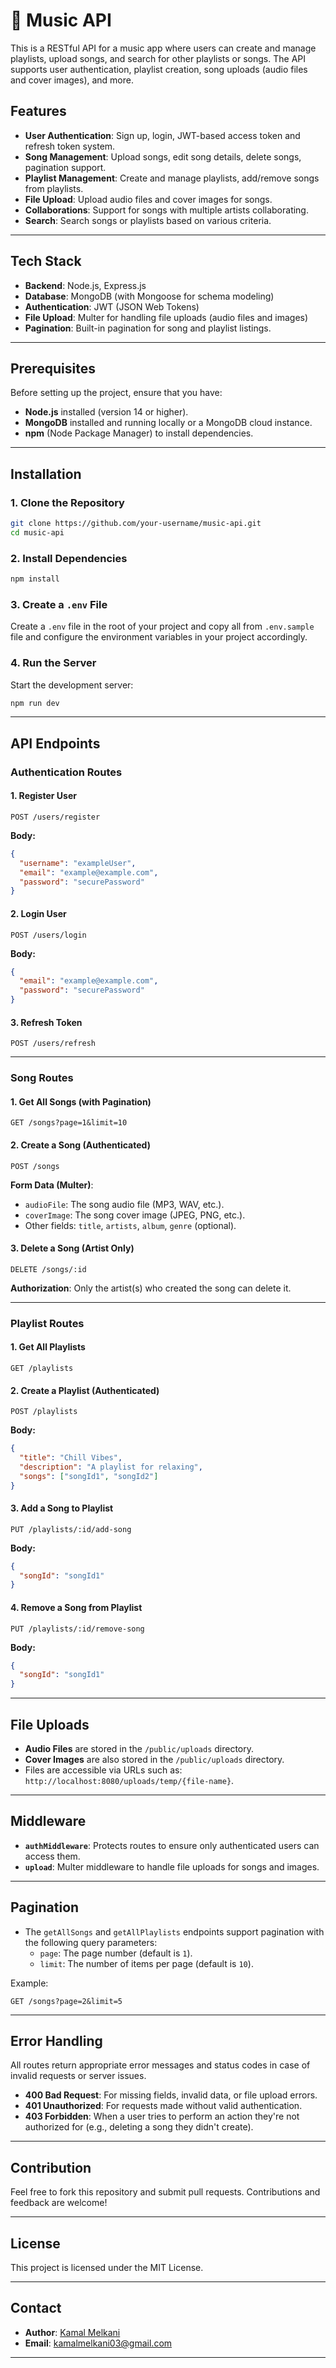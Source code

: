# 🎵 Music API

This is a RESTful API for a music app where users can create and manage playlists, upload songs, and search for other playlists or songs. The API supports user authentication, playlist creation, song uploads (audio files and cover images), and more.

## Features

- **User Authentication**: Sign up, login, JWT-based access token and refresh token system.
- **Song Management**: Upload songs, edit song details, delete songs, pagination support.
- **Playlist Management**: Create and manage playlists, add/remove songs from playlists.
- **File Upload**: Upload audio files and cover images for songs.
- **Collaborations**: Support for songs with multiple artists collaborating.
- **Search**: Search songs or playlists based on various criteria.

---

## Tech Stack

- **Backend**: Node.js, Express.js
- **Database**: MongoDB (with Mongoose for schema modeling)
- **Authentication**: JWT (JSON Web Tokens)
- **File Upload**: Multer for handling file uploads (audio files and images)
- **Pagination**: Built-in pagination for song and playlist listings.

---

## Prerequisites

Before setting up the project, ensure that you have:

- **Node.js** installed (version 14 or higher).
- **MongoDB** installed and running locally or a MongoDB cloud instance.
- **npm** (Node Package Manager) to install dependencies.

---

## Installation

### 1. Clone the Repository

```bash
git clone https://github.com/your-username/music-api.git
cd music-api
```

### 2. Install Dependencies

```bash
npm install
```

### 3. Create a `.env` File

Create a `.env` file in the root of your project and copy all from `.env.sample` file and configure the environment variables in your project accordingly.

### 4. Run the Server

Start the development server:

```bash
npm run dev
```

---

## API Endpoints

### Authentication Routes

#### 1. **Register User**

```http
POST /users/register
```

**Body:**

```json
{
  "username": "exampleUser",
  "email": "example@example.com",
  "password": "securePassword"
}
```

#### 2. **Login User**

```http
POST /users/login
```

**Body:**

```json
{
  "email": "example@example.com",
  "password": "securePassword"
}
```

#### 3. **Refresh Token**

```http
POST /users/refresh
```

---

### Song Routes

#### 1. **Get All Songs (with Pagination)**

```http
GET /songs?page=1&limit=10
```

#### 2. **Create a Song** (Authenticated)

```http
POST /songs
```

**Form Data (Multer)**:

- `audioFile`: The song audio file (MP3, WAV, etc.).
- `coverImage`: The song cover image (JPEG, PNG, etc.).
- Other fields: `title`, `artists`, `album`, `genre` (optional).

#### 3. **Delete a Song** (Artist Only)

```http
DELETE /songs/:id
```

**Authorization**: Only the artist(s) who created the song can delete it.

---

### Playlist Routes

#### 1. **Get All Playlists**

```http
GET /playlists
```

#### 2. **Create a Playlist** (Authenticated)

```http
POST /playlists
```

**Body:**

```json
{
  "title": "Chill Vibes",
  "description": "A playlist for relaxing",
  "songs": ["songId1", "songId2"]
}
```

#### 3. **Add a Song to Playlist**

```http
PUT /playlists/:id/add-song
```

**Body:**

```json
{
  "songId": "songId1"
}
```

#### 4. **Remove a Song from Playlist**

```http
PUT /playlists/:id/remove-song
```

**Body:**

```json
{
  "songId": "songId1"
}
```

---

## File Uploads

- **Audio Files** are stored in the `/public/uploads` directory.
- **Cover Images** are also stored in the `/public/uploads` directory.
- Files are accessible via URLs such as: `http://localhost:8080/uploads/temp/{file-name}`.

---

## Middleware

- **`authMiddleware`**: Protects routes to ensure only authenticated users can access them.
- **`upload`**: Multer middleware to handle file uploads for songs and images.

---

## Pagination

- The `getAllSongs` and `getAllPlaylists` endpoints support pagination with the following query parameters:
  - `page`: The page number (default is `1`).
  - `limit`: The number of items per page (default is `10`).

Example:

```http
GET /songs?page=2&limit=5
```

---

## Error Handling

All routes return appropriate error messages and status codes in case of invalid requests or server issues.

- **400 Bad Request**: For missing fields, invalid data, or file upload errors.
- **401 Unauthorized**: For requests made without valid authentication.
- **403 Forbidden**: When a user tries to perform an action they're not authorized for (e.g., deleting a song they didn't create).

---

## Contribution

Feel free to fork this repository and submit pull requests. Contributions and feedback are welcome!

---

## License

This project is licensed under the MIT License.

---

## Contact

- **Author**: [Kamal Melkani](https://github.com/rockmel03)
- **Email**: kamalmelkani03@gmail.com

---
